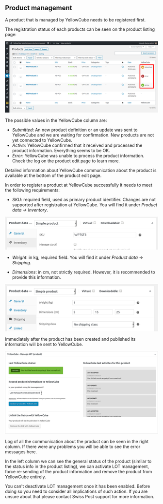 ## Product management

A product that is managed by YellowCube needs to be registered first.

The registration status of each products can be seen on the product listing page:

![](/assets/product_list_v2_marker.png)

The possible values in the YellowCube column are:

- *Submitted*: An new product definition or an update was sent to YellowCube and we are waiting for confirmation. New
  products are not yet connected to YellowCube.
- *Active*: YellowCube confirmed that it received and processed the product information. Everything seems to be OK.
- *Error*: YellowCube was unable to process the product information. Check the log on the product edit page to
  learn more.

Detailed information about YellowCube communication about the product is available at the bottom of the product edit page.


In order to register a product at YellowCube successfully it needs to meet the following requirements:

- *SKU*: required field, used as primary product identifier. Changes are not supported after registration at YellowCube.
  You will find it under *Product data -> Inventory*.

![](/assets/product_sku.png)

- *Weight*: in kg, required field.
  You will find it under *Product data -> Shipping*.

- *Dimensions*: in cm, not strictly required. However, it is recommended to provide this information.

![](/assets/product_size.png)

Immediately after the product has been created and published its information will be sent to YellowCube.


![](/assets/product_edit.png)

Log of all the communication about the product can be seen in the right column. If there were any problems you will be able
to see the error messages here.

In the left column we can see the general status of the product (similar to the status info in the product listing), we can
activate LOT management, force re-sending of the product information and remove the product from YellowCube entirely.

You can't deactivate LOT management once it has been enabled. Before doing so you need to consider all implications of such
action. If you are unsure about that please contact Swiss Post support for more information.
